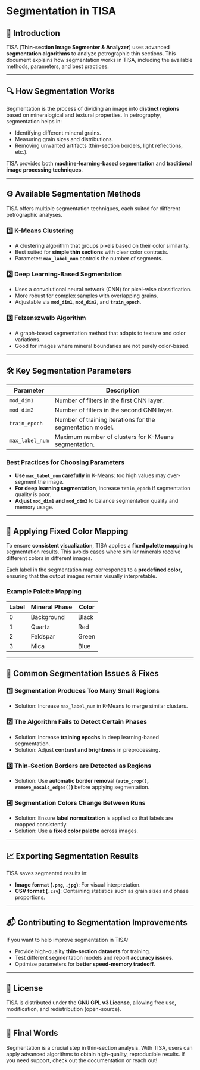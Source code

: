 # Segmentation in TISA

## 📌 Introduction
TISA (**Thin-section Image Segmenter & Analyzer**) uses advanced **segmentation algorithms** to analyze petrographic thin sections. This document explains how segmentation works in TISA, including the available methods, parameters, and best practices.

---

## 🔍 How Segmentation Works

Segmentation is the process of dividing an image into **distinct regions** based on mineralogical and textural properties. In petrography, segmentation helps in:
- Identifying different mineral grains.
- Measuring grain sizes and distributions.
- Removing unwanted artifacts (thin-section borders, light reflections, etc.).

TISA provides both **machine-learning-based segmentation** and **traditional image processing techniques**.

---

## ⚙️ Available Segmentation Methods

TISA offers multiple segmentation techniques, each suited for different petrographic analyses.

### **1️⃣ K-Means Clustering**
- A clustering algorithm that groups pixels based on their color similarity.
- Best suited for **simple thin sections** with clear color contrasts.
- Parameter: **`max_label_num`** controls the number of segments.

### **2️⃣ Deep Learning-Based Segmentation**
- Uses a convolutional neural network (CNN) for pixel-wise classification.
- More robust for complex samples with overlapping grains.
- Adjustable via **`mod_dim1`**, **`mod_dim2`**, and **`train_epoch`**.

### **3️⃣ Felzenszwalb Algorithm**
- A graph-based segmentation method that adapts to texture and color variations.
- Good for images where mineral boundaries are not purely color-based.

---

## 🛠️ Key Segmentation Parameters

| Parameter        | Description |
|-----------------|------------|
| `mod_dim1`      | Number of filters in the first CNN layer. |
| `mod_dim2`      | Number of filters in the second CNN layer. |
| `train_epoch`   | Number of training iterations for the segmentation model. |
| `max_label_num` | Maximum number of clusters for K-Means segmentation. |

### **Best Practices for Choosing Parameters**
- **Use `max_label_num` carefully** in K-Means: too high values may over-segment the image.
- **For deep learning segmentation**, increase `train_epoch` if segmentation quality is poor.
- **Adjust `mod_dim1` and `mod_dim2`** to balance segmentation quality and memory usage.

---

## 🎨 Applying Fixed Color Mapping

To ensure **consistent visualization**, TISA applies a **fixed palette mapping** to segmentation results. This avoids cases where similar minerals receive different colors in different images.

Each label in the segmentation map corresponds to a **predefined color**, ensuring that the output images remain visually interpretable.

### **Example Palette Mapping**
| Label | Mineral Phase | Color |
|-------|--------------|-------|
| 0     | Background   | Black |
| 1     | Quartz      | Red |
| 2     | Feldspar    | Green |
| 3     | Mica        | Blue |

---

## 🛑 Common Segmentation Issues & Fixes

### **1️⃣ Segmentation Produces Too Many Small Regions**
- Solution: Increase `max_label_num` in K-Means to merge similar clusters.

### **2️⃣ The Algorithm Fails to Detect Certain Phases**
- Solution: Increase **training epochs** in deep learning-based segmentation.
- Solution: Adjust **contrast and brightness** in preprocessing.

### **3️⃣ Thin-Section Borders are Detected as Regions**
- Solution: Use **automatic border removal (`auto_crop()`, `remove_mosaic_edges()`)** before applying segmentation.

### **4️⃣ Segmentation Colors Change Between Runs**
- Solution: Ensure **label normalization** is applied so that labels are mapped consistently.
- Solution: Use a **fixed color palette** across images.

---

## 📈 Exporting Segmentation Results

TISA saves segmented results in:
- **Image format (`.png`, `.jpg`)**: For visual interpretation.
- **CSV format (`.csv`)**: Containing statistics such as grain sizes and phase proportions.

---

## 📬 Contributing to Segmentation Improvements

If you want to help improve segmentation in TISA:
- Provide high-quality **thin-section datasets** for training.
- Test different segmentation models and report **accuracy issues**.
- Optimize parameters for **better speed-memory tradeoff**.

---

## 📄 License
TISA is distributed under the **GNU GPL v3 License**, allowing free use, modification, and redistribution (open-source).

---

## **📢 Final Words**
Segmentation is a crucial step in thin-section analysis. With TISA, users can apply advanced algorithms to obtain high-quality, reproducible results. If you need support, check out the documentation or reach out!
